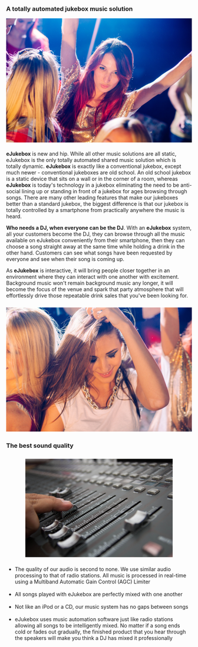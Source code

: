 ### A totally automated jukebox music solution

<p align="center">
  <img style="margin:0px 0px 5px 0px" width="600" src="blobs/totally_automated_jukebox_music_solution.jpg">
</p>

**eJukebox** is new and hip. While all other music solutions are all static, eJukebox is the only totally automated shared music solution which is totally dynamic. **eJukebox** is exactly like a conventional jukebox, except much newer - conventional jukeboxes are old school. An old school jukebox is a static device that sits on a wall or in the corner of a room, whereas **eJukebox** is today's technology in a jukebox eliminating the need to be anti-social lining up or standing in front of a jukebox for ages browsing through songs. There are many other leading features that make our jukeboxes better than a standard jukebox, the biggest difference is that our jukebox is totally controlled by a smartphone from practically anywhere the music is heard.

**Who needs a DJ, when everyone can be the DJ**. With an **eJukebox** system, all your customers become the DJ, they can browse through all the music available on eJukebox conveniently from their smartphone, then they can choose a song straight away at the same time while holding a drink in the other hand. Customers can see what songs have been requested by everyone and see when their song is coming up. 

As **eJukebox** is interactive, it will bring people closer together in an environment where they can interact with one another with excitement. Background music won't remain background music any longer, it will become the focus of the venue and spark that party atmosphere that will effortlessly drive those repeatable drink sales that you've been looking for.

<p align="center">
<img style="vertical-align:middle;margin:10px 0px 5px 0px" width="600" src="blobs/spark_party.jpg">
</p>

### The best sound quality
<p align="center">
<img style="vertical-align:middle;margin:10px 0px 10px 0px" width="400" src="blobs/best_sound_quality.jpg">
</p>

- The quality of our audio is second to none. We use similar audio processing to that of radio stations. All music is processed in real-time using a Multiband Automatic Gain Control (AGC) Limiter<br><br>
- All songs played with eJukebox are perfectly mixed with one another<br><br>
- Not like an iPod or a CD, our music system has no gaps between songs<br><br>
- eJukebox uses music automation software just like radio stations allowing all songs to be intelligently mixed. No matter if a song ends cold or fades out gradually, the finished product that you hear through the speakers will make you think a DJ has mixed it professionally
